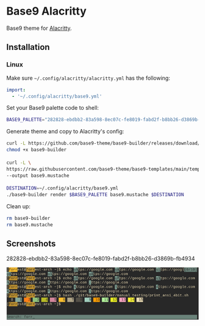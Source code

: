 # Base9 Alacritty
Base9 theme for [Alacritty](https://github.com/alacritty/alacritty).

## Installation

### Linux
Make sure `~/.config/alacritty/alacritty.yml` has the following:
```yaml
import:
  - '~/.config/alacritty/base9.yml'
```


Set your Base9 palette code to shell:
```bash
BASE9_PALETTE="282828-ebdbb2-83a598-8ec07c-fe8019-fabd2f-b8bb26-d3869b-fb4934"
```

Generate theme and copy to Alacritty's config:
```bash
curl -L https://github.com/base9-theme/base9-builder/releases/download/0.1/base9-builder --output base9-builder
chmod +x base9-builder

curl -L \
https://raw.githubusercontent.com/base9-theme/base9-templates/main/templates/alacritty/default.yml.mustache \
--output base9.mustache

DESTINATION=~/.config/alacritty/base9.yml
./base9-builder render $BASE9_PALETTE base9.mustache $DESTINATION
```

Clean up:
```bash
rm base9-builder
rm base9.mustache
```

## Screenshots
282828-ebdbb2-83a598-8ec07c-fe8019-fabd2f-b8bb26-d3869b-fb4934

![282828-ebdbb2-83a598-8ec07c-fe8019-fabd2f-b8bb26-d3869b-fb4934](./screenshots/Screenshot_282828-ebdbb2-83a598-8ec07c-fe8019-fabd2f-b8bb26-d3869b-fb4934.png)


